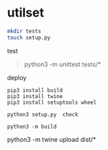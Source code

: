 # utilset

```sh
mkdir tests
touch setup.py
```
test
> python3 -m unittest tests/*

deploy
```
pip3 install build
pip3 install twine
pip3 install setuptools wheel

python3 setup.py  check

python3 -m build
```


python3 -m twine upload dist/*
